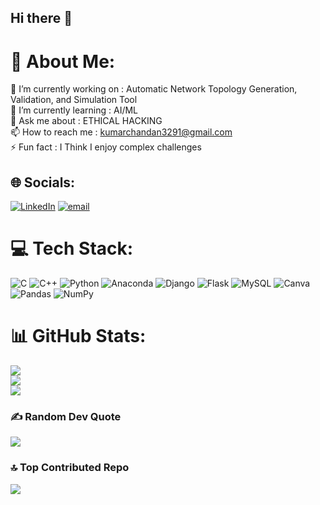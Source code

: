 ## Hi there 👋

# 💫 About Me:
🔭 I’m currently working on : Automatic Network Topology Generation, Validation, and Simulation Tool<br>🌱 I’m currently learning : AI/ML<br>💬 Ask me about : ETHICAL HACKING<br>📫 How to reach me : kumarchandan3291@gmail.com<br>⚡ Fun fact : I Think I enjoy complex challenges


## 🌐 Socials:
[![LinkedIn](https://img.shields.io/badge/LinkedIn-%230077B5.svg?logo=linkedin&logoColor=white)](https://www.linkedin.com/in/chandan-kumar) [![email](https://img.shields.io/badge/Email-D14836?logo=gmail&logoColor=white)](mailto:kumarchandan3291@gmail.com) 

# 💻 Tech Stack:
![C](https://img.shields.io/badge/c-%2300599C.svg?style=for-the-badge&logo=c&logoColor=white) ![C++](https://img.shields.io/badge/c++-%2300599C.svg?style=for-the-badge&logo=c%2B%2B&logoColor=white) ![Python](https://img.shields.io/badge/python-3670A0?style=for-the-badge&logo=python&logoColor=ffdd54) ![Anaconda](https://img.shields.io/badge/Anaconda-%2344A833.svg?style=for-the-badge&logo=anaconda&logoColor=white) ![Django](https://img.shields.io/badge/django-%23092E20.svg?style=for-the-badge&logo=django&logoColor=white) ![Flask](https://img.shields.io/badge/flask-%23000.svg?style=for-the-badge&logo=flask&logoColor=white) ![MySQL](https://img.shields.io/badge/mysql-4479A1.svg?style=for-the-badge&logo=mysql&logoColor=white) ![Canva](https://img.shields.io/badge/Canva-%2300C4CC.svg?style=for-the-badge&logo=Canva&logoColor=white) ![Pandas](https://img.shields.io/badge/pandas-%23150458.svg?style=for-the-badge&logo=pandas&logoColor=white) ![NumPy](https://img.shields.io/badge/numpy-%23013243.svg?style=for-the-badge&logo=numpy&logoColor=white)
# 📊 GitHub Stats:
![](https://github-readme-stats.vercel.app/api?username=Chanjee03&theme=dark&hide_border=false&include_all_commits=false&count_private=false)<br/>
![](https://nirzak-streak-stats.vercel.app/?user=Chanjee03&theme=dark&hide_border=false)<br/>
![](https://github-readme-stats.vercel.app/api/top-langs/?username=Chanjee03&theme=dark&hide_border=false&include_all_commits=false&count_private=false&layout=compact)

### ✍️ Random Dev Quote
![](https://quotes-github-readme.vercel.app/api?type=horizontal&theme=radical)

### 🔝 Top Contributed Repo
![](https://github-contributor-stats.vercel.app/api?username=Chanjee03&limit=5&theme=dark&combine_all_yearly_contributions=true)


